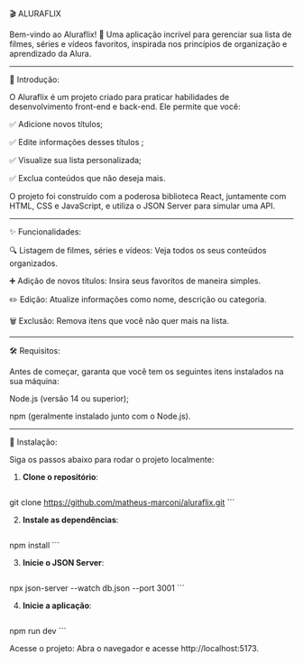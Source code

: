 🎬 ALURAFLIX

Bem-vindo ao Aluraflix! 🌟 Uma aplicação incrível para gerenciar sua lista de filmes, séries e vídeos favoritos, inspirada nos princípios de organização e aprendizado da Alura.

----------------------------------------------------------------------------------------------------------------------------------------------------------------------------------

📖 Introdução:

O Aluraflix é um projeto criado para praticar habilidades de desenvolvimento front-end e back-end. Ele permite que você:

✅ Adicione novos títulos;

✅ Edite informações desses títulos ;

✅ Visualize sua lista personalizada;

✅ Exclua conteúdos que não deseja mais.

O projeto foi construído com a poderosa biblioteca React, juntamente com HTML, CSS e JavaScript, e utiliza o JSON Server para simular uma API.

----------------------------------------------------------------------------------------------------------------------------------------------------------------------------------

✨ Funcionalidades:

🔍 Listagem de filmes, séries e vídeos: Veja todos os seus conteúdos organizados.

➕ Adição de novos títulos: Insira seus favoritos de maneira simples.

✏️ Edição: Atualize informações como nome, descrição ou categoria.

🗑️ Exclusão: Remova itens que você não quer mais na lista.

----------------------------------------------------------------------------------------------------------------------------------------------------------------------------------

🛠️ Requisitos:

Antes de começar, garanta que você tem os seguintes itens instalados na sua máquina:

Node.js (versão 14 ou superior);

npm (geralmente instalado junto com o Node.js).

----------------------------------------------------------------------------------------------------------------------------------------------------------------------------------

🚀 Instalação:

Siga os passos abaixo para rodar o projeto localmente:

1. **Clone o repositório**:
    ```bash
git clone https://github.com/matheus-marconi/aluraflix.git
    ```
    
2. **Instale as dependências**:
    ```bash
npm install
    ```
    
3. **Inicie o JSON Server**:
    ```bash
npx json-server --watch db.json --port 3001
    ```
    
4. **Inicie a aplicação**:
    ```bash
npm run dev
    ```
    
Acesse o projeto:
Abra o navegador e acesse http://localhost:5173.
